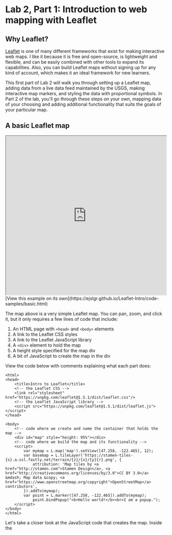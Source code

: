 # Lab 2, Part 1: Introduction to web mapping with Leaflet

## Why Leaflet?

[Leaflet](https://leafletjs.com/) is one of many different frameworks that exist for making interactive web maps. I like it because it is free and open-source, is lightweight and flexible, and can be easily combined with other tools to expand its capabilities. Also, you can build Leaflet maps without signing up for any kind of account, which makes it an ideal framework for new learners.

This first part of Lab 2 will walk you through setting up a Leaflet map, adding data from a live data feed maintained by the USGS, making interactive map markers, and styling the data with proportional symbols. In Part 2 of the lab, you'll go through these steps on your own, mapping data of your choosing and adding additional functionality that suits the goals of your particular map. 

## A basic Leaflet map

<iframe src="https://ejslgr.github.io/Leaflet-Intro/code-samples/basic.html" style="width:100%; height:500px;"></iframe> [View this example on its own](https://ejslgr.github.io/Leaflet-Intro/code-samples/basic.html)

The map above is a very simple Leaflet map. You can pan, zoom, and click it, but it only requires a few lines of code that include:

1. An HTML page with `<head>` and `<body>` elements
2. A link to the Leaflet CSS styles
3. A link to the Leaflet JavaScript library
4. A `<div>` element to hold the map
5. A height style specified for the map div
6. A bit of JavaScript to create the map in the div

View the code below with comments explaining what each part does:

```
<html>
<head>
	<title>Intro to Leaflet</title>
 	<!-- the Leaflet CSS -->
	<link rel="stylesheet" href="https://unpkg.com/leaflet@1.5.1/dist/leaflet.css"/>
	<!-- the Leaflet JavaScript library -->
	<script src="https://unpkg.com/leaflet@1.5.1/dist/leaflet.js"></script>
</head>

<body>
  	<!-- code where we create and name the container that holds the map -->
	<div id="map" style="height: 95%"></div>
  	<!-- code where we build the map and its functionality -->
	<script>
		var mymap = L.map('map').setView([47.258, -122.465], 12);
		var basemap = L.tileLayer('https://stamen-tiles-{s}.a.ssl.fastly.net/terrain/{z}/{x}/{y}{r}.png', {
			attribution: 'Map tiles by <a href="http://stamen.com">Stamen Design</a>, <a href="http://creativecommons.org/licenses/by/3.0">CC BY 3.0</a> &mdash; Map data &copy; <a href="https://www.openstreetmap.org/copyright">OpenStreetMap</a> contributors',
		}).addTo(mymap);
		var point = L.marker([47.258, -122.465]).addTo(mymap);
			point.bindPopup("<b>Hello world!</b><br>I am a popup.");
  	</script>
</body>
</html>
```

Let's take a closer look at the JavaScript code that creates the map. Inside the <script> tags, we have code that:

1. Creates the map variable (named "`mymap`")
2. Uses `L.map()` to initialize the map object, passing it the id of the div where we want the map to go
3. Uses the `setView()` method to center the map on Tacoma (latitude 47.258 and longitude -122.465) and set the zoom level to 12
4. Uses `L.tileLayer()` to create the base layer of map tiles, specifying a URL template for the tile images. In this case, we're using tiles map designed by a company called Stamen, but we could use tiles from [many different sources](http://leaflet-extras.github.io/leaflet-providers/preview/), including Open Street Map, ESRI, or Carto. {z}/{x}/{y} is a template that Leaflet uses to find tiles at the correct zoom, x, and y coordinates. The code inside the `attribution` option sets the attribution text that appears in the bottom right corner of the map.
5. Uses the `addTo()` method to add the base tile layer to the map
6. Uses `L.marker()`to create a point marker at lat/long 42.258, -122.465 and `addTo()` to add the point marker to the map
7. Uses `.bindPopup` to create a popup that appears when the point marker is clicked. We use HTML `("<b>Hello world!</b><br>I am a popup.")` to provide the content of the popup.

## Try it yourself

To complete the rest of Lab 2 Part 1, copy the code from this [starterfile ](https://github.com/ejslgr/Leaflet-Intro/blob/master/code-samples/earthquakes-starter.html), paste it into a new HTML document in Atom, and follow along to make the changes yourself.

You'll note that the starter file is very similar to the basic Leaflet map we looked at above, except that we've removed the marker and changed the center and zoom level. Next, we'll add some data.

## Working with GeoJSON data

Adding data with the `L.marker()` method is simple, but it can be somewhat inconvenient. If we were mapping hundreds of points, we would have to manually type in the lat/long pairs for every point into our code. No thank you! Can't we just add a Shapefile?

Shapefiles, as you no doubt know, are the default vector data format when working with ArcGIS. With web mapping, however, the standard data format is GeoJSON. Like other formats for geospatial data, GeoJSON stores information about geographic features and their non-spatial attributes (e.g. a line indicating a street and the name of the street). It is based on JavaScript Object Notation, which means it will be more familiar to web developers than GIS professionals, but it's fairly easy to work with and understand.

Instead of storing data in tables, GeoJSON stores data in "key: value pairs." These are both machine readable and human readable. Here's an example:

```
{ "type": "FeatureCollection",
  "features": [
    { "type": "Feature",
      "geometry": {"type": "Point", "coordinates": [102.0, 0.5]},
      "properties": {"name": "Example Point"}
      },
      
    { "type": "Feature",
      "geometry": {
        "type": "LineString",
        "coordinates": [
          [102.0, 0.0], [103.0, 1.0], [104.0, 0.0], [105.0, 1.0]
          ]},
      "properties": {
        "name": "example line",
        "number of vertices": 4
        }
      },
      
    { "type": "Feature",
       "geometry": {
         "type": "Polygon",
         "coordinates": [
           [ [100.0, 0.0], [101.0, 0.0], [101.0, 1.0],
             [100.0, 1.0], [100.0, 0.0] ]
           ]},
       "properties": {
         "name": "example polygon",
         "number of vertices": 5}
         }
    ]
  }
```

In this file, we have a collection of features. Each feature has a geometry and properties. The geometry describes the geographic feature. For instance, the first feature is a point located at lat: 0.5 and lon: 102.0. The properties are the non-spatial attributes. In this case, each feature has a name, and the line and polygon features also have a property that lists of the number of vertices in the shape.

If you want to know more about GeoJSON, a good place to start is its [Wikipedia page](https://en.wikipedia.org/wiki/GeoJSON). Note that many open data portals make data available to download in the GeoJSON format, but it's also possible to convert data in other formats (like Shapefiles, CSVs, KMLs, etc.) into GeoJSON with various tools.

## Adding GeoJSON data to our Leaflet map

To our map, we're going to add a live GeoJSON feed of all the earthquakes that occurred in the past day. USGS maintains numerous earthquake feeds, and you can see a summary of the information it makes available about these quakes here: https://earthquake.usgs.gov/earthquakes/feed/v1.0/geojson.php

The feed we want is all earthquakes of every magnitude that occurred in the last 24 hours: https://earthquake.usgs.gov/earthquakes/feed/v1.0/summary/all_day.geojson. If you click on this link, you'll recognize that what you're looking at is a GeoJSON file: a collection of features that have a specified geometry and numerous properties or non-spatial attributes.

Here's the code we use to add the earthquake GeoJSON to our map. In Atom, add the lines of code as indicated, then view your changes in a web browser.

In the `head` of the HTML file, after the line of code where you add the leaflet.js script, insert the following:

```
<script src="https://cdnjs.cloudflare.com/ajax/libs/jquery/3.5.1/jquery.min.js"></script>
```

This is a link to the JQuery library. JQuery is a common JavaScript library that makes it easy to make changes to a web page. In this case, we'll use it to load our GeoJSON file.

Next, in the `body` of the HTML file, after the code where you initialize the map but before the `</script>` tag closes, add the following:

```
// load GeoJSON from an external file and add it to the map
$.getJSON("https://earthquake.usgs.gov/earthquakes/feed/v1.0/summary/all_day.geojson",function(data){
    L.geoJson(data).addTo(mymap);
});
```

`$.getJSON` loads the file located at the URL that is specified. Then, `L.geoJson()` creates a vector layer from the GeoJSON and adds it to the map with `.addTo()`.

Save your work and open it in your web browser and it should look like this:

<iframe src="https://ejslgr.github.io/Leaflet-Intro/code-samples/earthquakes-ex1.html" style="width:100%; height:500px;"></iframe> [View this example on its own](https://ejslgr.github.io/Leaflet-Intro/code-samples/earthquakes-ex1.html)

## Adding interactivity: Let's make those markers clickable

If we hover over the markers, we should see the cursor change from the panning hand to the pointing finger, suggesting that we can click on the markers. However, clicking doesn't seem to do anything. Let's change that. Let's make it so that when we click the markers, we get a pop-up window that tells us the location and magnitude of the earthquake and get a link we can click for more information. Thankfully each of these things (location, magnitude, and further info link) are available as properties in the earthquake GeoJSON.

Change the code that creates the GeoJSON layer as follows, adding the `pointToLayer` option to the `L.geoJson()` method before we add the layer to the map:

```
$.getJSON("https://earthquake.usgs.gov/earthquakes/feed/v1.0/summary/all_day.geojson",function(data){
    L.geoJson(data, {
        pointToLayer: function(feature, latlng){
            var marker = L.marker(latlng);
            marker.bindPopup("hello!");
            return marker;
        }
    }).addTo(mymap);
});
```

`pointToLayer` is an option built into the `L.geoJson()` method that Leaflet uses to determine how to convert a point feature into a map layer. `pointToLayer` always accepts two arguments, the GeoJSON `feature` and `latlng`, which indicates the location of the feature. We then return the features as some kind of Leaflet layer, in this case, a marker layer, specified by `L.marker()`. (Later, we'll experiment with another kind of Leaflet layer, the circle marker, or L.circleMarker.) Each marker appears at the given feature's specified lat,lng location.

Now, when we click on each earthquake marker, we should get a pop-up that reads "hello!" Let's make that text a little more helpful. Change the `marker.bindPopup` line of code as follows:

```
marker.bindPopup("Location: " + feature.properties.place + "<br>Magnitude: " + feature.properties.mag + "<br><a href =" + feature.properties.url +">More info</a>");
```

This code uses HTML to set the content of the marker pop-up. It selects information from GeoJSON using the `feature.properties. `notation to display the 'place,' 'mag,' and 'url' properties for the selected feature. We can reference what these properties are in the [GeoJSON metadata](https://earthquake.usgs.gov/earthquakes/feed/v1.0/geojson.php). Now, the markers should be clickable:

<iframe src="https://ejslgr.github.io/Leaflet-Intro/code-samples/earthquakes-ex2.html" style="width:100%; height:500px;"></iframe> [View this example on its own](https://ejslgr.github.io/Leaflet-Intro/code-samples/earthquakes-ex2.html)

## Adding some style: proportional symbols

By default, the points are styled with generic blue markers. This is fine, but what if we wanted to style the markers based on some attribute, such as magnitude? We can use JavaScript to make a proportional symbol map using conditional statements.

First, let's change our markers to circle markers. Make the following change to your code. JavaScript is case sensitive, so make sure you capitalize correctly!

```
var marker = L.circleMarker(latlng);
```

By default, these are styled as blue circles with a radius of 10 pixels, and a partly transparent fill. We can change these style defaults with options that are specified within the `L.circleMarker()` method. Make the following change and view the results:

```
var marker = L.circleMarker(latlng, {radius: 2, color: 'red'});
```

Here we've made the radius just 2px across and changed the color of the circle to red. In web mapping, you can [define colors](https://www.w3schools.com/html/html_colors.asp) a number of ways, including with hex codes, rgb values, or---for a limited set of colors--- with standard names. Here we've used a standard name.

Next, let's set the radius of the circle to change based on the magnitude of the earthquake. Make the following change to your code:

```
var marker = L.circleMarker(latlng, {radius: feature.properties.mag, color: 'red'});
```

Here we're pulling our radius value from the magnitude property of the GeoJSON. At the time of my writing this tutorial, there had been a lot of small earthquakes in North America and a smaller number of larger earthquakes in the Pacific and Indian Oceans. What do the patterns look like on the day you're mapping the data?

Currently, the data is not classified, as is typical with proportional symbol maps of numeric data. But what if we were working with ordered categorical data? Let's say we wanted to put the quakes into four categories: tiny (quakes under mag 1), small (quakes between mag 1 and 2.5), medium (between mag 2.5 and 4.5), and large (quakes larger than mag 4.5). We can achieve this with an if/else statement:

```
$.getJSON("https://earthquake.usgs.gov/earthquakes/feed/v1.0/summary/all_day.geojson",function(data){
	// add GeoJSON layer to the map once the file is loaded
		L.geoJson(data, {
			pointToLayer: function(feature, latlng){
                		var radiusSize,
				mag = feature.properties.mag;
                			if (mag > 4.5) radiusSize = 10;
					else if ( mag > 2.5) radiusSize = 6;
                			else if (mag > 1) radiusSize = 4;
					else radiusSize = 2;
                		var marker = L.circleMarker(latlng, {radius: radiusSize, color: 'red'});
				marker.bindPopup("Location: " + feature.properties.place + "<br>Magnitude: " + feature.properties.mag + "<br><a href =" + feature.properties.url +">More info</a>");
				return marker;
			}
		}).addTo(mymap);
});
```

Make these changes, save your work, and view the changes in your web browser:

<iframe src="https://ejslgr.github.io/Leaflet-Intro/code-samples/earthquakes-ex3.html" style="width:100%; height:500px;"></iframe> [View this example on its own](https://ejslgr.github.io/Leaflet-Intro/code-samples/earthquakes-ex3.html)

## Adding a title, legend, and explanatory text

Finally, let's practice good cartography and add some vital map elements. We'll add the title and explanatory text outside of the map and in the web page itself. At the very top of the `<body>` of your html document, above the code where you create the div that holds the map, add the following line of code:

```
<h1>Earthquakes that have occurred in the past 24 hours</h1>
```

When you save and preview the changes, you might now have to scroll down a bit to see both the header and the full map. Let's shrink the size of the map div so that this isn't the case. Change the `"height"` attribute of the map div to 80% instead of 95%:

```
	<div id="map" style="height: 80%"></div>
```

Sans-serif fonts are generally easier to read on digital screens than serified fonts, but our text defaults to Times New Roman. Let's change that with some CSS styling. In the `<head>` of the HTML document, beneath the lines of code where we add the Leaflet and JQuery links, add the following:

```
	<!--CSS styles-->
	<style>
	body {
		font-family: sans-serif;
	}
	</style>
```

Next, let's add some explanatory text. In the `<body>` of the HTML document, below the code that creates the map div but above the opening `<script>` tag, add the following:

```
	<p>This map depicts all earthquakes that have occurred in the past 24 hours. Data comes from the <a href="https://earthquake.usgs.gov/earthquakes/feed/v1.0/geojson.php">USGS Live Earthquake Feed</a> and is updated every minute. Earthquakes are visualized with proportional symbols where earthquakes of larger magnitude are depicted with larger circle markers. Click on a marker for more information about the earthquake.</p>
	<p>The Pacific Northwest lies along the Cascadia fault. Tectonic activity along this fault could cause a catastrophic earthquake that would produce major damage throughout our region. Learn about how researchers at the University of Washington are modelling earthquake risk and preparing for disaster response at the <a href="https://hazards.uw.edu/geology/m9/">M9 Project</a>.</p>
```

The `<p>` tag is an HTML element that we use to enclose paragraphs. The `<a>` tag (a for 'anchor') allows us to link to other URLs, which we use here to link to our data source and an external website where users can learn more about earthquake preparedness research in the PNW.

Having text span the entire width of the browser window makes for very short, wide paragraphs. Let's limit the width and center the main content on our page with a little extra CSS styling. Back in the `<head>` inside the `<style>` tags, update the CSS as follows:

```
body {
	font-family: sans-serif;
	max-width: 900px;
	margin: auto;
}
```

Now, our map and the explanatory text will not exceed a width of 900px, no matter how wide the browser screen is. `margin: auto;` also centers the content by automatically adding margins of equal width on either side of the main body content. We could do a whole lot more with CSS to make our page appear more polished and professional, but this is enough for now. Feel free to take this further with more CSS styling if you wish!

<iframe src="https://ejslgr.github.io/Leaflet-Intro/code-samples/earthquakes-ex4.html" style="width:100%; height:500px;"></iframe> [View this example on its own](https://ejslgr.github.io/Leaflet-Intro/code-samples/earthquakes-ex4.html)

Finally, let's add a legend. Somewhat counter-intuitively, adding a legend is not particularly easy with Leaflet. Let's hope that some future version release changes that. In the meantime, adding a legend to our map will take four final steps: linking to one more library, creating the legend content in HTML, styling the legend with CSS, and adding the legend with JavaScript. First, in the `<head>` add this line of code below your link the JQuery library and above the `<style>` section:

```
<script src= "https://cdn.jsdelivr.net/npm/leaflet-legend@1.0.2/leaflet-legend.min.js"></script>
```

This library (or 'plugin' as Leaflet calls them) was made by a Leaflet user to make it a bit easier to add legends. This is actually one of the things I love about Leaflet; its user community is empowered and encouraged to make add-ons that increase the functionality of the framework. Next, add the following HTML code to the `<body>` of your document, below the explanatory text and above the `<script>` tag. This code uses SVG (scalable vector graphics) to represent the earthquake symbols on the map and html text to provide the labels. I won't get into the details of how this code works here, but look closely at it and see if you can figure out what's going on in each section. You'll be making legends of your own in the future, so it never hurts to begin understanding them now! 

```
<div id="legend">
		<h3><center>Earthquake magnitude</center></h3>
		<ul style="list-style-type:none">
			<li>
				<svg width="24" height="24">
					<circle cx="12" cy="20" r="2" stroke="red" stroke-width="3" fill="red" fill-opacity=".4"/>
				</svg>
				<text>Less than 1</text>
			</li>
			<li>
				<svg width="24" height="24">
					<circle cx="12" cy="18" r="4" stroke="red" stroke-width="3" fill="red" fill-opacity=".4"/>
				</svg>
				<text>Between 1 and 2.5</text>
			</li>
			<li>
				<svg width="24" height="24">
					<circle cx="12" cy="14" r="6" stroke="red" stroke-width="3" fill="red" fill-opacity=".4"/>
				</svg>
				<text>Between 2.5 and 4.5</text>
			</li>
			<li>
				<svg width="24" height="24">
					<circle cx="12" cy="12" r="10" stroke="red" stroke-width="3" fill="red" fill-opacity=".4"/>
				</svg>
				<text x="0" y="0)">Greater than 4.5</text>
			</li>
		</ul>
	</div>
```

Save your changes and view them in the web browser. If you scroll down, you should see the legend below the explanatory text. However, we want this to appear on the map itself. Toward the bottom of the `<body>`, just before the `</script>` tag closes, add the following JavaScript code:

```
	var Legend =  new L.Control.Legend({
		position: 'bottomright',
	});

	mymap.addControl(Legend);
	$(".legend-container").append( $("#legend") );
```

Now the legend should appear on the map itself. But it's hard to read. Let's add a little CSS styling to fix that. In the `<head>`, inside the `<style>` section of your code, add the following CSS:

```
	#legend {
		line-height: 0px;
		background: white;
		opacity: 0.8;
		padding:5px 25px 5px 0px;
	}
```

The final version of the map should look something like this!

<iframe src="https://ejslgr.github.io/Leaflet-Intro/code-samples/earthquakes-ex5.html" style="width:100%; height:500px;"></iframe> [View this example on its own](https://ejslgr.github.io/Leaflet-Intro/code-samples/earthquakes-ex5.html)

